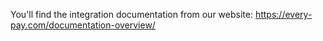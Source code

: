 You'll find the integration documentation from our website:
https://every-pay.com/documentation-overview/

